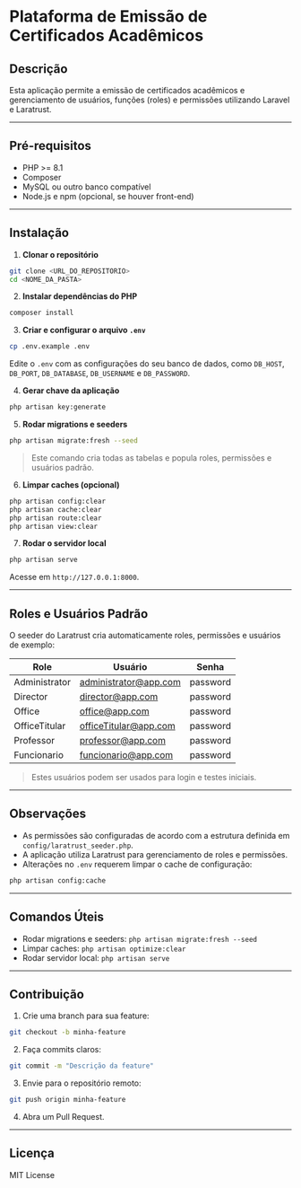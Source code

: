 # Plataforma de Emissão de Certificados Acadêmicos

## Descrição

Esta aplicação permite a emissão de certificados acadêmicos e gerenciamento de usuários, funções (roles) e permissões utilizando Laravel e Laratrust.

---

## Pré-requisitos

* PHP >= 8.1
* Composer
* MySQL ou outro banco compatível
* Node.js e npm (opcional, se houver front-end)

---

## Instalação

1. **Clonar o repositório**

```bash
git clone <URL_DO_REPOSITORIO>
cd <NOME_DA_PASTA>
```

2. **Instalar dependências do PHP**

```bash
composer install
```

3. **Criar e configurar o arquivo `.env`**

```bash
cp .env.example .env
```

Edite o `.env` com as configurações do seu banco de dados, como `DB_HOST`, `DB_PORT`, `DB_DATABASE`, `DB_USERNAME` e `DB_PASSWORD`.

4. **Gerar chave da aplicação**

```bash
php artisan key:generate
```

5. **Rodar migrations e seeders**

```bash
php artisan migrate:fresh --seed
```

> Este comando cria todas as tabelas e popula roles, permissões e usuários padrão.

6. **Limpar caches (opcional)**

```bash
php artisan config:clear
php artisan cache:clear
php artisan route:clear
php artisan view:clear
```

7. **Rodar o servidor local**

```bash
php artisan serve
```

Acesse em `http://127.0.0.1:8000`.

---

## Roles e Usuários Padrão

O seeder do Laratrust cria automaticamente roles, permissões e usuários de exemplo:

| Role          | Usuário                                               | Senha    |
| ------------- | ----------------------------------------------------- | -------- |
| Administrator | [administrator@app.com](mailto:administrator@app.com) | password |
| Director      | [director@app.com](mailto:director@app.com)           | password |
| Office        | [office@app.com](mailto:office@app.com)               | password |
| OfficeTitular | [officeTitular@app.com](mailto:officeTitular@app.com) | password |
| Professor     | [professor@app.com](mailto:professor@app.com)         | password |
| Funcionario   | [funcionario@app.com](mailto:funcionario@app.com)     | password |

> Estes usuários podem ser usados para login e testes iniciais.

---

## Observações

* As permissões são configuradas de acordo com a estrutura definida em `config/laratrust_seeder.php`.
* A aplicação utiliza Laratrust para gerenciamento de roles e permissões.
* Alterações no `.env` requerem limpar o cache de configuração:

```bash
php artisan config:cache
```

---

## Comandos Úteis

* Rodar migrations e seeders: `php artisan migrate:fresh --seed`
* Limpar caches: `php artisan optimize:clear`
* Rodar servidor local: `php artisan serve`

---

## Contribuição

1. Crie uma branch para sua feature:

```bash
git checkout -b minha-feature
```

2. Faça commits claros:

```bash
git commit -m "Descrição da feature"
```

3. Envie para o repositório remoto:

```bash
git push origin minha-feature
```

4. Abra um Pull Request.

---

## Licença

MIT License
